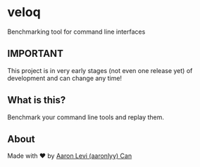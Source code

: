 # veloq
Benchmarking tool for command line interfaces

## IMPORTANT

This project is in very early stages (not even one release yet) of development and can change any time!

## What is this?

Benchmark your command line tools and replay them.

## About
Made with ♥️ by [Aaron Levi (aaronlyy) Can](https://github.com/aaronlyy)